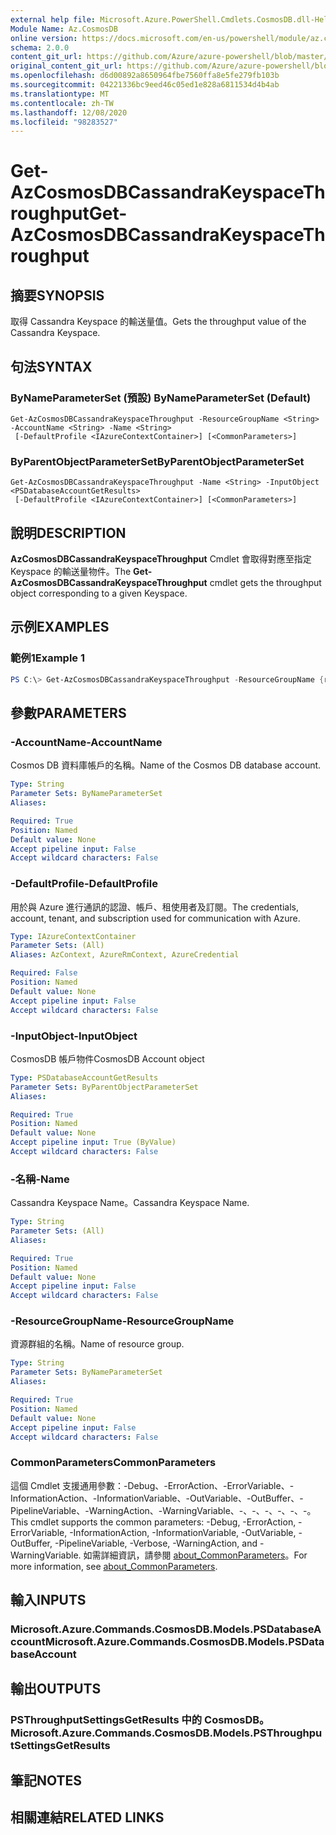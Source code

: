 ```yaml
---
external help file: Microsoft.Azure.PowerShell.Cmdlets.CosmosDB.dll-Help.xml
Module Name: Az.CosmosDB
online version: https://docs.microsoft.com/en-us/powershell/module/az.cosmosdb/get-azcosmosdbcassandrakeyspacethroughput
schema: 2.0.0
content_git_url: https://github.com/Azure/azure-powershell/blob/master/src/CosmosDB/CosmosDB/help/Get-AzCosmosDBCassandraKeyspaceThroughput.md
original_content_git_url: https://github.com/Azure/azure-powershell/blob/master/src/CosmosDB/CosmosDB/help/Get-AzCosmosDBCassandraKeyspaceThroughput.md
ms.openlocfilehash: d6d00892a8650964fbe7560ffa8e5fe279fb103b
ms.sourcegitcommit: 04221336bc9eed46c05ed1e828a6811534d4b4ab
ms.translationtype: MT
ms.contentlocale: zh-TW
ms.lasthandoff: 12/08/2020
ms.locfileid: "98283527"
---
```

# <span data-ttu-id="f017c-101">Get-AzCosmosDBCassandraKeyspaceThroughput</span><span class="sxs-lookup"><span data-stu-id="f017c-101">Get-AzCosmosDBCassandraKeyspaceThroughput</span></span>

## <span data-ttu-id="f017c-102">摘要</span><span class="sxs-lookup"><span data-stu-id="f017c-102">SYNOPSIS</span></span>
<span data-ttu-id="f017c-103">取得 Cassandra Keyspace 的輸送量值。</span><span class="sxs-lookup"><span data-stu-id="f017c-103">Gets the throughput value of the Cassandra Keyspace.</span></span>

## <span data-ttu-id="f017c-104">句法</span><span class="sxs-lookup"><span data-stu-id="f017c-104">SYNTAX</span></span>

### <span data-ttu-id="f017c-105">ByNameParameterSet (預設) </span><span class="sxs-lookup"><span data-stu-id="f017c-105">ByNameParameterSet (Default)</span></span>
```
Get-AzCosmosDBCassandraKeyspaceThroughput -ResourceGroupName <String> -AccountName <String> -Name <String>
 [-DefaultProfile <IAzureContextContainer>] [<CommonParameters>]
```

### <span data-ttu-id="f017c-106">ByParentObjectParameterSet</span><span class="sxs-lookup"><span data-stu-id="f017c-106">ByParentObjectParameterSet</span></span>
```
Get-AzCosmosDBCassandraKeyspaceThroughput -Name <String> -InputObject <PSDatabaseAccountGetResults>
 [-DefaultProfile <IAzureContextContainer>] [<CommonParameters>]
```

## <span data-ttu-id="f017c-107">說明</span><span class="sxs-lookup"><span data-stu-id="f017c-107">DESCRIPTION</span></span>
<span data-ttu-id="f017c-108">**AzCosmosDBCassandraKeyspaceThroughput** Cmdlet 會取得對應至指定 Keyspace 的輸送量物件。</span><span class="sxs-lookup"><span data-stu-id="f017c-108">The **Get-AzCosmosDBCassandraKeyspaceThroughput** cmdlet gets the throughput object corresponding to a given Keyspace.</span></span>

## <span data-ttu-id="f017c-109">示例</span><span class="sxs-lookup"><span data-stu-id="f017c-109">EXAMPLES</span></span>

### <span data-ttu-id="f017c-110">範例1</span><span class="sxs-lookup"><span data-stu-id="f017c-110">Example 1</span></span>
```powershell
PS C:\> Get-AzCosmosDBCassandraKeyspaceThroughput -ResourceGroupName {resourceGroupName} -AccountName {accountName} -Name {name}
```

## <span data-ttu-id="f017c-111">參數</span><span class="sxs-lookup"><span data-stu-id="f017c-111">PARAMETERS</span></span>

### <span data-ttu-id="f017c-112">-AccountName</span><span class="sxs-lookup"><span data-stu-id="f017c-112">-AccountName</span></span>
<span data-ttu-id="f017c-113">Cosmos DB 資料庫帳戶的名稱。</span><span class="sxs-lookup"><span data-stu-id="f017c-113">Name of the Cosmos DB database account.</span></span>

```yaml
Type: String
Parameter Sets: ByNameParameterSet
Aliases:

Required: True
Position: Named
Default value: None
Accept pipeline input: False
Accept wildcard characters: False
```

### <span data-ttu-id="f017c-114">-DefaultProfile</span><span class="sxs-lookup"><span data-stu-id="f017c-114">-DefaultProfile</span></span>
<span data-ttu-id="f017c-115">用於與 Azure 進行通訊的認證、帳戶、租使用者及訂閱。</span><span class="sxs-lookup"><span data-stu-id="f017c-115">The credentials, account, tenant, and subscription used for communication with Azure.</span></span>

```yaml
Type: IAzureContextContainer
Parameter Sets: (All)
Aliases: AzContext, AzureRmContext, AzureCredential

Required: False
Position: Named
Default value: None
Accept pipeline input: False
Accept wildcard characters: False
```

### <span data-ttu-id="f017c-116">-InputObject</span><span class="sxs-lookup"><span data-stu-id="f017c-116">-InputObject</span></span>
<span data-ttu-id="f017c-117">CosmosDB 帳戶物件</span><span class="sxs-lookup"><span data-stu-id="f017c-117">CosmosDB Account object</span></span>

```yaml
Type: PSDatabaseAccountGetResults
Parameter Sets: ByParentObjectParameterSet
Aliases:

Required: True
Position: Named
Default value: None
Accept pipeline input: True (ByValue)
Accept wildcard characters: False
```

### <span data-ttu-id="f017c-118">-名稱</span><span class="sxs-lookup"><span data-stu-id="f017c-118">-Name</span></span>
<span data-ttu-id="f017c-119">Cassandra Keyspace Name。</span><span class="sxs-lookup"><span data-stu-id="f017c-119">Cassandra Keyspace Name.</span></span>

```yaml
Type: String
Parameter Sets: (All)
Aliases:

Required: True
Position: Named
Default value: None
Accept pipeline input: False
Accept wildcard characters: False
```

### <span data-ttu-id="f017c-120">-ResourceGroupName</span><span class="sxs-lookup"><span data-stu-id="f017c-120">-ResourceGroupName</span></span>
<span data-ttu-id="f017c-121">資源群組的名稱。</span><span class="sxs-lookup"><span data-stu-id="f017c-121">Name of resource group.</span></span>

```yaml
Type: String
Parameter Sets: ByNameParameterSet
Aliases:

Required: True
Position: Named
Default value: None
Accept pipeline input: False
Accept wildcard characters: False
```

### <span data-ttu-id="f017c-122">CommonParameters</span><span class="sxs-lookup"><span data-stu-id="f017c-122">CommonParameters</span></span>
<span data-ttu-id="f017c-123">這個 Cmdlet 支援通用參數：-Debug、-ErrorAction、-ErrorVariable、-InformationAction、-InformationVariable、-OutVariable、-OutBuffer、-PipelineVariable、-WarningAction、-WarningVariable、-、-、-、-、-、-。</span><span class="sxs-lookup"><span data-stu-id="f017c-123">This cmdlet supports the common parameters: -Debug, -ErrorAction, -ErrorVariable, -InformationAction, -InformationVariable, -OutVariable, -OutBuffer, -PipelineVariable, -Verbose, -WarningAction, and -WarningVariable.</span></span> <span data-ttu-id="f017c-124">如需詳細資訊，請參閱 [about_CommonParameters](http://go.microsoft.com/fwlink/?LinkID=113216)。</span><span class="sxs-lookup"><span data-stu-id="f017c-124">For more information, see [about_CommonParameters](http://go.microsoft.com/fwlink/?LinkID=113216).</span></span>

## <span data-ttu-id="f017c-125">輸入</span><span class="sxs-lookup"><span data-stu-id="f017c-125">INPUTS</span></span>

### <span data-ttu-id="f017c-126">Microsoft.Azure.Commands.CosmosDB.Models.PSDatabaseAccount</span><span class="sxs-lookup"><span data-stu-id="f017c-126">Microsoft.Azure.Commands.CosmosDB.Models.PSDatabaseAccount</span></span>

## <span data-ttu-id="f017c-127">輸出</span><span class="sxs-lookup"><span data-stu-id="f017c-127">OUTPUTS</span></span>

### <span data-ttu-id="f017c-128">PSThroughputSettingsGetResults 中的 CosmosDB。</span><span class="sxs-lookup"><span data-stu-id="f017c-128">Microsoft.Azure.Commands.CosmosDB.Models.PSThroughputSettingsGetResults</span></span>

## <span data-ttu-id="f017c-129">筆記</span><span class="sxs-lookup"><span data-stu-id="f017c-129">NOTES</span></span>

## <span data-ttu-id="f017c-130">相關連結</span><span class="sxs-lookup"><span data-stu-id="f017c-130">RELATED LINKS</span></span>

